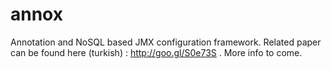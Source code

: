 annox
=====

Annotation and NoSQL based JMX configuration framework. Related paper can be found here (turkish) : http://goo.gl/S0e73S . More info to come.
